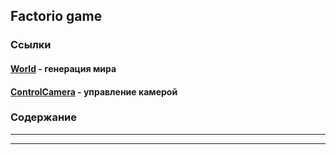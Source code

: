 ## Factorio game 
### Ссылки 
#### [World](https://github.com/Jomart02/Factorio_game_develop/blob/master/README_World.md) - генерация мира
#### [ControlCamera]() - управление камерой

### Содержание
---
---











